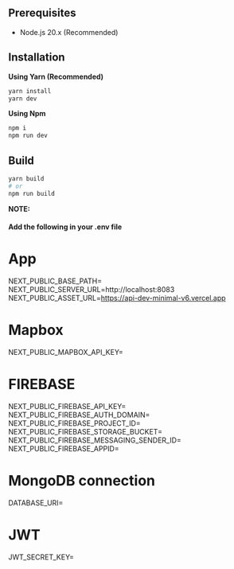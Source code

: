 ## Prerequisites

- Node.js 20.x (Recommended)

## Installation

**Using Yarn (Recommended)**

```sh
yarn install
yarn dev
```

**Using Npm**

```sh
npm i
npm run dev
```

## Build

```sh
yarn build
# or
npm run build
```

**NOTE:**

#### Add the following in your .env file

# App

NEXT_PUBLIC_BASE_PATH=
NEXT_PUBLIC_SERVER_URL=http://localhost:8083
NEXT_PUBLIC_ASSET_URL=https://api-dev-minimal-v6.vercel.app

# Mapbox

NEXT_PUBLIC_MAPBOX_API_KEY=

# FIREBASE

NEXT_PUBLIC_FIREBASE_API_KEY=
NEXT_PUBLIC_FIREBASE_AUTH_DOMAIN=
NEXT_PUBLIC_FIREBASE_PROJECT_ID=
NEXT_PUBLIC_FIREBASE_STORAGE_BUCKET=
NEXT_PUBLIC_FIREBASE_MESSAGING_SENDER_ID=
NEXT_PUBLIC_FIREBASE_APPID=

# MongoDB connection

DATABASE_URI=

# JWT

JWT_SECRET_KEY=
